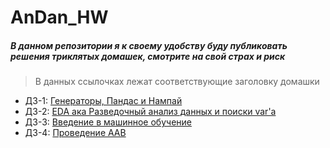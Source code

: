 # AnDan_HW

<H5> В данном репозитории я к своему удобству буду публиковать решения триклятых домашек, смотрите на свой страх и риск </H5>

> В данных ссылочках лежат соответствующие заголовку домашки

- ДЗ-1: [Генераторы, Пандас и Нампай](./HW1)
- ДЗ-2: [EDA ака Разведочный анализ данных и поиски var'а](./HW2)
- ДЗ-3: [Введение в машинное обучение](./HW3)
- ДЗ-4: [Проведение AAB](./HW4)

